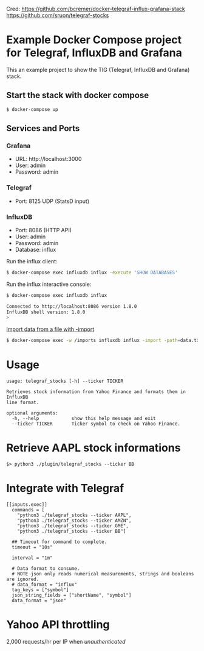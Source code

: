 Cred:
https://github.com/bcremer/docker-telegraf-influx-grafana-stack
https://github.com/sruon/telegraf-stocks

# Example Docker Compose project for Telegraf, InfluxDB and Grafana

This an example project to show the TIG (Telegraf, InfluxDB and Grafana) stack.

## Start the stack with docker compose

```bash
$ docker-compose up
```

## Services and Ports

### Grafana
- URL: http://localhost:3000 
- User: admin 
- Password: admin 



### Telegraf
- Port: 8125 UDP (StatsD input)

### InfluxDB
- Port: 8086 (HTTP API)
- User: admin 
- Password: admin 
- Database: influx


Run the influx client:

```bash
$ docker-compose exec influxdb influx -execute 'SHOW DATABASES'
```

Run the influx interactive console:

```bash
$ docker-compose exec influxdb influx

Connected to http://localhost:8086 version 1.8.0
InfluxDB shell version: 1.8.0
>
```

[Import data from a file with -import](https://docs.influxdata.com/influxdb/v1.8/tools/shell/#import-data-from-a-file-with-import)

```bash
$ docker-compose exec -w /imports influxdb influx -import -path=data.txt -precision=s
```

# Usage
```
usage: telegraf_stocks [-h] --ticker TICKER

Retrieves stock information from Yahoo Finance and formats them in InfluxDB
line format.

optional arguments:
  -h, --help            show this help message and exit
  --ticker TICKER       Ticker symbol to check on Yahoo Finance.
```

# Retrieve AAPL stock informations
```
$> python3 ./plugin/telegraf_stocks --ticker BB
```

# Integrate with Telegraf
```
[[inputs.exec]]
  commands = [
    "python3 ./telegraf_stocks --ticker AAPL",
    "python3 ./telegraf_stocks --ticker AMZN",
    "python3 ./telegraf_stocks --ticker GME",
    "python3 ./telegraf_stocks --ticker BB"]

  ## Timeout for command to complete.
  timeout = "10s"

  interval = "1m"

  # Data format to consume.
  # NOTE json only reads numerical measurements, strings and booleans are ignored.
  # data_format = "influx"
  tag_keys = ["symbol"]
  json_string_fields = ["shortName", "symbol"]
  data_format = "json"
```

# Yahoo API throttling
2,000 requests/hr per IP when *unauthenticated*
